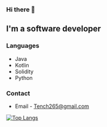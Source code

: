 
### Hi there 👋

## I'm a software developer

### Languages
- Java
- Kotlin
- Solidity
- Python

### Contact
- Email - Tench265@gmail.com


 [![Top Langs](https://github-readme-stats.vercel.app/api/top-langs/?username=Wesley-1&layout=compact)](https://github.com/Wesley-1/github-readme-stats)
 

